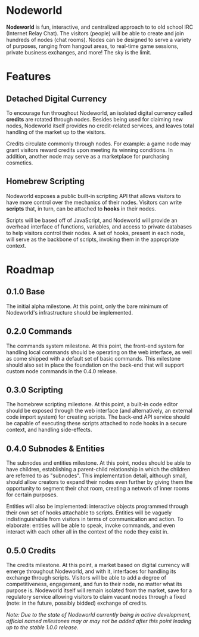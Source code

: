 # Nodeworld
**Nodeworld** is fun, interactive, and centralized approach to to old school IRC (Internet Relay Chat). The visitors (people) will be able to create and join hundreds of nodes (chat rooms). Nodes can be designed to serve a variety of purposes, ranging from hangout areas, to real-time game sessions, private business exchanges, and more! The sky is the limit.

# Features
## Detached Digital Currency
To encourage fun throughout Nodeworld, an isolated digital currency called **credits** are rotated through nodes. Besides being used for claiming new nodes, Nodeworld itself provides no credit-related services, and leaves total handling of the market up to the visitors.

Credits circulate commonly through nodes. For example: a game node may grant visitors reward credits upon meeting its winning conditions. In addition, another node may serve as a marketplace for purchasing cosmetics.

## Homebrew Scripting
Nodeworld exposes a public built-in scripting API that allows visitors to have more control over the mechanics of their nodes. Visitors can write **scripts** that, in turn, can be attached to **hooks** in their nodes.

Scripts will be based off of JavaScript, and Nodeworld will provide an overhead interface of functions, variables, and access to private databases to help visitors control their nodes. A set of hooks, present in each node, will serve as the backbone of scripts, invoking them in the appropriate context.

# Roadmap
## **0.1.0** Base
The initial alpha milestone. At this point, only the bare minimum of Nodeworld's infrastructure should be implemented.

## **0.2.0** Commands
The commands system milestone. At this point, the front-end system for handling local commands should be operating on the web interface, as well as come shipped with a default set of basic commands. This milestone should also set in place the foundation on the back-end that will support custom node commands in the 0.4.0 release.

## **0.3.0** Scripting
The homebrew scripting milestone. At this point, a built-in code editor should be exposed through the web interface (and alternatively, an external code import system) for creating scripts. The back-end API service should be capable of executing these scripts attached to node hooks in a secure context, and handling side-effects.

## **0.4.0** Subnodes & Entities
The subnodes and entities milestone. At this point, nodes should be able to have children, establishing a parent-child relationship in which the children are referred to as "subnodes". This implementation detail, although small, should allow creators to expand their nodes even further by giving them the opportunity to segment their chat room, creating a network of inner rooms for certain purposes.

Entities will also be implemented: interactive objects programmed through their own set of hooks attachable to scripts. Entities will be vaguely indistinguishable from visitors in terms of communication and action. To elaborate: entities will be able to speak, invoke commands, and even interact with each other all in the context of the node they exist in.

## **0.5.0** Credits
The credits milestone. At this point, a market based on digital currency will emerge throughout Nodeworld, and with it, interfaces for handling its exchange through scripts. Visitors will be able to add a degree of competitiveness, engagement, and fun to their node, no matter what its purpose is. Nodeworld itself will remain isolated from the market, save for a regulatory service allowing visitors to claim vacant nodes through a fixed (note: in the future, possibly bidded) exchange of credits.

*Note: Due to the state of Nodeworld currently being in active development, official named milestones may or may not be added after this point leading up to the stable 1.0.0 release.*
